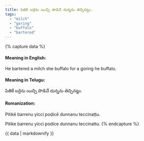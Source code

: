 ```yaml
---
title: పితికే బర్రెను యిచ్చి పొడిచే దున్నను తెచ్చినట్టు.
tags:
  - "milch"
  - "goring"
  - "buffalo"
  - "bartered"
---
```


{% capture data %}
#### Meaning in English:
He bartered a milch she buffalo for a goring he buffalo.

#### Meaning in Telugu:
పితికే బర్రెను యిచ్చి పొడిచే దున్నను తెచ్చినట్టు.

#### Romanization:
Pitikē barrenu yicci poḍicē dunnanu teccinaṭṭu.

Pitike barrenu yicci podice dunnanu teccinattu.
{% endcapture %}

{{ data | markdownify }}

